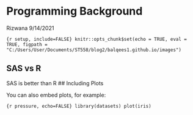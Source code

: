 Programming Background
================
Rizwana
9/14/2021

`{r setup, include=FALSE} knitr::opts_chunk$set(echo = TRUE, eval =
TRUE, figpath =
"C:/Users/User/Documents/ST558/blog2/balqees1.github.io/images")`

## SAS vs R

SAS is better than R \#\# Including Plots

You can also embed plots, for example:

`{r pressure, echo=FALSE} library(datasets) plot(iris)`
